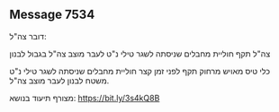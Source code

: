 ## Message 7534

דובר צה"ל:

צה"ל תקף חוליית מחבלים שניסתה לשגר טילי נ"ט לעבר מוצב צה"ל בגבול לבנון

כלי טיס מאויש מרחוק תקף לפני זמן קצר חוליית מחבלים שניסתה לשגר טילי נ"ט משטח לבנון לעבר מוצב צה"ל.

מצורף תיעוד בנושא: https://bit.ly/3s4kQ8B

